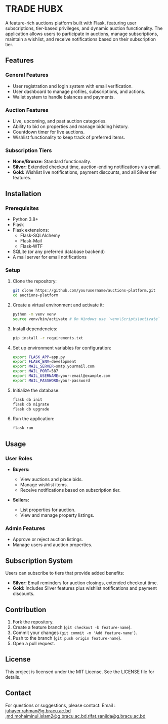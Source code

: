 # TRADE HUBX
A feature-rich auctions platform built with Flask, featuring user subscriptions, tier-based privileges, and dynamic auction functionality. The application allows users to participate in auctions, manage subscriptions, maintain a wishlist, and receive notifications based on their subscription tier.

## Features

### General Features
- User registration and login system with email verification.
- User dashboard to manage profiles, subscriptions, and actions.
- Wallet system to handle balances and payments.

### Auction Features
- Live, upcoming, and past auction categories.
- Ability to bid on properties and manage bidding history.
- Countdown timer for live auctions.
- Wishlist functionality to keep track of preferred items.

### Subscription Tiers
- **None/Bronze:** Standard functionality.
- **Silver:** Extended checkout time, auction-ending notifications via email.
- **Gold:** Wishlist live notifications, payment discounts, and all Silver tier features.

## Installation

### Prerequisites
- Python 3.8+
- Flask
- Flask extensions:
  - Flask-SQLAlchemy
  - Flask-Mail
  - Flask-WTF
- SQLite (or any preferred database backend)
- A mail server for email notifications

### Setup
1. Clone the repository:
    ```bash
    git clone https://github.com/yourusername/auctions-platform.git
    cd auctions-platform
    ```
2. Create a virtual environment and activate it:
    ```bash
    python -m venv venv
    source venv/bin/activate # On Windows use `venv\Scripts\activate`
    ```
3. Install dependencies:
    ```bash
    pip install -r requirements.txt
    ```
4. Set up environment variables for configuration:
    ```bash
    export FLASK_APP=app.py
    export FLASK_ENV=development
    export MAIL_SERVER=smtp.yourmail.com
    export MAIL_PORT=587
    export MAIL_USERNAME=your-email@example.com
    export MAIL_PASSWORD=your-password
    ```
5. Initialize the database:
    ```bash
    flask db init
    flask db migrate
    flask db upgrade
    ```
6. Run the application:
    ```bash
    flask run
    ```

## Usage

### User Roles
- **Buyers:**
  - View auctions and place bids.
  - Manage wishlist items.
  - Receive notifications based on subscription tier.

- **Sellers:**
  - List properties for auction.
  - View and manage property listings.

### Admin Features
- Approve or reject auction listings.
- Manage users and auction properties.

## Subscription System
Users can subscribe to tiers that provide added benefits:
- **Silver:** Email reminders for auction closings, extended checkout time.
- **Gold:** Includes Silver features plus wishlist notifications and payment discounts.

## Contribution
1. Fork the repository.
2. Create a feature branch (`git checkout -b feature-name`).
3. Commit your changes (`git commit -m 'Add feature-name'`).
4. Push to the branch (`git push origin feature-name`).
5. Open a pull request.

## License
This project is licensed under the MIT License. See the LICENSE file for details.

## Contact
For questions or suggestions, please contact:
Email : juhayer.rahman@g.bracu.ac.bd ,md.mohaiminul.islam2@g.bracu.ac.bd,rifat.sanjida@g.bracu.ac.bd



 
 
